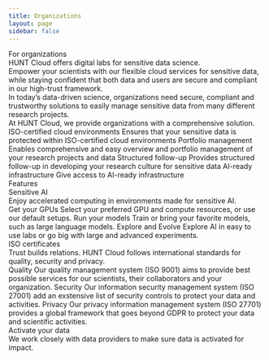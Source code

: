 ```yaml
---
title: Organizations
layout: page
sidebar: false
---
```


<div class="hc-home-page">
  <!-- <div class="hc-header">
    <div class="hc-header-img"></div>
  </div> -->

  <div class="hc-block" style="display: none;"></div>
<!----------------------------------------------->
<!-- Block: Freedom to explore -->
<!----------------------------------------------->

  <div class="hc-block">
    <div class="hc-block-container">
      <div class="hc-title-main font-weight-black">
        For organizations
      </div>
      <!-- <div class="hc-subtitle-main">
        Empower your scientists with our flexible cloud services for sensitive data, while staying confident that both data and users are secure and compliant in our high-trust framework.
      </div> -->
      <div class="hc-section">
        <v-row justify="center">
          <v-col cols="12" class="v-col-xs-12 v-col-sm-4 v-col-md-4">
            <ContactDialog title="Contact us" subject="Activate my data" size="x-large" elevation="2" block />
          </v-col>
<!--          <v-col cols="12" class="v-col-xs-12 v-col-sm-5 v-col-md-4">
            <CallDialog title="Talk to an expert" size="x-large" elevation="2" block />
          </v-col>
-->
        </v-row>
      </div>
    </div>
  </div>



<!----------------------------------------------->
<!-- Block: Offer -->
<!----------------------------------------------->


  <div class="hc-block">
    <div class="hc-block-container">
      <div class="hc-container-title">
        HUNT Cloud offers digital labs for sensitive data science.
      </div>
      <div class="hc-container-subtitle">
        Empower your scientists with our flexible cloud services for sensitive data, while staying confident that both data and users are secure and compliant in our high-trust framework.
      </div>
      <div class="hc-container-text" style="text-align: left;">
        In today’s data-driven science, organizations need secure, compliant and trustworthy solutions to easily manage sensitive data from many different research projects.
      </div>
    </div>
  </div>




  <div class="hc-block">
    <div class="hc-block-container">
      <div class="hc-container-title">
        At HUNT Cloud, we provide organizations with a comprehensive solution.
      </div>
      <v-row>
        <v-col cols="12" class="align-self-start v-col-xs-6 v-col-sm-6 v-col-md-3">
          <v-sheet class="mx-auto" color="transparent" style="max-width: 250px; min-width: 200px">
            <v-card class="pt-8" variant="outlined" height="220px" width="100%">
              <v-sheet class="mx-auto d-flex justify-center align-center" elevation="0" height="120px" color="transparent">
                <font-awesome-icon icon="fas fa-clipboard-check" size="8x" />
              </v-sheet>
              <v-card-text class="text-center font-weight-bold">
                ISO-certified cloud environments
              </v-card-text>
            </v-card>
            <v-sheet class="text-subtitle-2 px-4 pt-6" color="transparent">
              Ensures that your sensitive data is protected within ISO-certified cloud environments
            </v-sheet>
          </v-sheet>
        </v-col>
        <v-col cols="12" class="align-self-start v-col-xs-6 v-col-sm-6 v-col-md-3">
          <v-sheet class="mx-auto" color="transparent" style="max-width: 250px; min-width: 200px">
            <v-card class="pt-8" variant="outlined" height="220px" width="100%">
              <v-sheet class="mx-auto d-flex justify-center align-center" elevation="0" height="120px" color="transparent">
                <font-awesome-icon icon="fas fa-folder-open" size="8x" />
              </v-sheet>
              <v-card-text class="text-center font-weight-bold">
                Portfolio management
              </v-card-text>
            </v-card>
            <v-sheet class="text-subtitle-2 px-4 pt-6" color="transparent">
              Enables comprehensive and easy overview and portfolio management of your research projects and data
            </v-sheet>
          </v-sheet>
        </v-col>
        <v-col cols="12" class="align-self-start v-col-xs-6 v-col-sm-6 v-col-md-3">
          <v-sheet class="mx-auto" color="transparent" style="max-width: 250px; min-width: 200px">
            <v-card class="pt-8" variant="outlined" height="220px" width="100%">
              <v-sheet class="mx-auto d-flex justify-center align-center" elevation="0" height="120px" color="transparent">
                <font-awesome-icon icon="fas fa-people-arrows" size="8x" />
              </v-sheet>
              <v-card-text class="text-center font-weight-bold">
                Structured follow-up
              </v-card-text>
            </v-card>
            <v-sheet class="text-subtitle-2 px-4 pt-6" color="transparent">
              Provides structured follow-up in developing your research culture for sensitive data
            </v-sheet>
          </v-sheet>
        </v-col>
        <v-col cols="12" class="align-self-start v-col-xs-6 v-col-sm-6 v-col-md-3">
          <v-sheet class="mx-auto" color="transparent" style="max-width: 250px; min-width: 200px">
            <v-card class="pt-8" variant="outlined" height="220px" width="100%">
              <v-sheet class="mx-auto d-flex justify-center align-center" elevation="0" height="120px" color="transparent">
                <font-awesome-icon icon="fas fa-brain" size="8x" />
              </v-sheet>
              <v-card-text class="text-center font-weight-bold">
                AI-ready infrastructure
              </v-card-text>
            </v-card>
            <v-sheet class="text-subtitle-2 px-4 pt-6" color="transparent">
              Give access to AI-ready infrastructure
            </v-sheet>
          </v-sheet>
        </v-col>
      </v-row>
    </div>
  </div>




  <div class="hc-block">
    <div class="hc-block-container">
      <div class="hc-container-title">
        Features
      </div>
      <!-- <div class="hc-container-subtitle">
        Empower your scientists with our flexible cloud services for sensitive data, while staying confident that both data and users are secure and compliant in our high-trust framework.
      </div> -->
      <v-row>
        <CardElement title="Solid agreement framework" text="Our comprehensive agreement framework ensures that you can trust your scientists to securely use sensitive data." />
        <CardElement title="Organization report" text="Simply the management of your projects by easy overview of data, user access, key personnel, resource consumption and maturity measures." />
        <CardElement title="Develop your research culture" text="We work closely with you in capacity building at all levels, from scientists to administration and leadership." />
        <CardElement title="Explore Data Space" text="The home of your digital labs gives you easy management and governance of your sensitive data activities." />
        <CardElement title="Archive lab" text="The Archive lab gives your organisation a secure place to store data from completed projects and control of the deletion process. The first 1TB of storage is free." />
        <CardElement title="Digital labs" text="Your scientists get access to digital labs where they can analyze, collaborate and store their sensitive data. The cost of each lab is covered by the project’s own fund." />
        <CardElement title="ISO certificate" text="We are certified according to the ISO standard for quality management, information technology and privacy." />
        <CardElement title="Opportunities for partnership" text="The sensitive data community is growing and flourishing with new ideas. We provide meeting places for scientists, administrators and research leaders to ensure that the community has a voice." />
      </v-row>
    </div>
  </div>


<!----------------------------------------------->
<!-- Block: sensitive AI -->
<!----------------------------------------------->

  <div class="hc-block">
    <div class="hc-block-container">
      <div class="hc-container-title">
        Sensitive AI
      </div>
      <div class="hc-container-subtitle">
        Enjoy accelerated computing in environments made for sensitive AI.
      </div>
      <v-row align="center">
        <v-col cols="12" class="align-self-start v-col-sm-4">
          <!-- https://vuetifyjs.com/en/components/cards/ -->
          <v-card color="transparent" elevation="0">
            <v-card-title>Get your GPUs</v-card-title>
            <v-card-text>
              <v-row dense>
                <v-col cols="12">
                    Select your preferred GPU and compute resources, or use our default setups.
                </v-col>
              </v-row>
            </v-card-text>
          </v-card>
        </v-col>
        <v-col cols="12" class="align-self-start v-col-sm-4">
          <!-- https://vuetifyjs.com/en/components/cards/ -->
          <v-card color="transparent" elevation="0">
            <v-card-title>Run your models</v-card-title>
            <v-card-text>
              <v-row dense>
                <v-col cols="12">
                  Train or bring your favorite models, such as large language models.
                </v-col>
              </v-row>
            </v-card-text>
          </v-card>
        </v-col>
        <v-col cols="12" class="align-self-start v-col-sm-4">
          <!-- https://vuetifyjs.com/en/components/cards/ -->
          <v-card color="transparent" elevation="0">
            <v-card-title>Explore and Evolve</v-card-title>
            <v-card-text>
              <v-row dense>
                <v-col cols="12">
                  Explore AI in easy to use labs or go big with large and advanced experiments.
                </v-col>
              </v-row>
            </v-card-text>
          </v-card>
        </v-col>
      </v-row>
      <br>
    <!-- <div class="hc-section">
      <SimpleButton title="Read more" :href="$frontmatter.contact" target="_blank" size="large" elevation="2" />
    </div> -->
    </div>
  </div>



<!----------------------------------------------->
<!-- Content: ISO -->
<!----------------------------------------------->

  <div class="hc-block">
    <div class="hc-block-container">
      <div class="hc-container-title">
        ISO certificates
      </div>
      <div class="hc-container-subtitle">
        Trust builds relations. HUNT Cloud follows international standards for quality, security and privacy.
      </div>
      <!-- <v-row>
        <v-col cols="2" class="v-col-sm-4 v-col-md-4">
          <a href="https://about.hdc.ntnu.no/compliance/">
            <v-img max-height="160px" src="/img/kiwa-iso-9001-2017.svg" />
          </a>
        </v-col>
        <v-col cols="2" class="v-col-sm-4 v-col-md-4">
          <a href="https://about.hdc.ntnu.no/compliance/">
            <v-img max-height="200px" src="/img/ISO_IEC_27001_WEO_27701_col.png" />
          </a>
        </v-col>
        <v-col cols="2" class="v-col-sm-4 v-col-md-4">
          <a href="https://about.hdc.ntnu.no/compliance/">
            <v-img max-height="200px" src="/img/InformationSecuritySys_ISOIEC27001_col.png" />
          </a>
        </v-col>
      </v-row> -->
      <v-row>
        <v-col cols="12" class="align-self-start v-col-sm-4">
          <!-- https://vuetifyjs.com/en/components/cards/ -->
          <v-card color="transparent" elevation="0">
            <v-card-title align="center">Quality</v-card-title>
            <v-card-text>
              <v-row dense>
                <v-col cols="12">
                  <a href="https://about.hdc.ntnu.no/compliance/">
                    <v-img class="mb-5" max-height="160px" src="/img/kiwa-iso-9001-2017.svg" />
                  </a>
                  Our quality management system (ISO 9001) aims to provide best possible services for our scientists, their collaborators and your organization.
                </v-col>
              </v-row>
            </v-card-text>
          </v-card>
        </v-col>
        <v-col cols="12" class="align-self-start v-col-sm-4">
          <!-- https://vuetifyjs.com/en/components/cards/ -->
          <v-card color="transparent" elevation="0">
            <v-card-title align="center">Security</v-card-title>
            <v-card-text>
              <v-row dense>
                <v-col cols="12">
                  <a href="https://about.hdc.ntnu.no/compliance/">
                    <v-img max-height="180px" src="/img/ISO_IEC_27001_WEO_27701_col.png" />
                  </a>
                  Our information security management system (ISO 27001) add an exstensive list of security controls to protect your data and activities.
                </v-col>
              </v-row>
            </v-card-text>
          </v-card>
        </v-col>
        <v-col cols="12" class="align-self-start v-col-sm-4">
          <!-- https://vuetifyjs.com/en/components/cards/ -->
          <v-card color="transparent" elevation="0">
            <v-card-title align="center">Privacy</v-card-title>
            <v-card-text>
              <v-row dense>
                <v-col cols="12">
                  <a href="https://about.hdc.ntnu.no/compliance/">
                    <v-img max-height="180px" src="/img/ISO_IEC_27001_WEO_27701_col.png" />
                  </a>
                  Our privacy information management system (ISO 27701) provides a global framework that goes beyond GDPR to protect your data and scientific activities.
                </v-col>
              </v-row>
            </v-card-text>
          </v-card>
        </v-col>
      </v-row>
      <v-row>
        <v-col align="center">
          <SimpleButton title="Read more" href="https://docs.hdc.ntnu.no/govern-science/compliance/" target="_blank" size="large" elevation="2" />
        </v-col>
      </v-row>
    </div>
  </div>






<!----------------------------------------------->
<!-- Block: activate your data -->
<!----------------------------------------------->

  <div class="hc-block">
    <div class="hc-block-container">
      <div class="hc-container-title">
        Activate your data
      </div>
      <div class="hc-container-subtitle">
        We work closely with data providers to make sure data is activated for impact.
      </div>
      <div class="hc-section">
        <ContactDialog title="Activate your data" subject="Activate my data" size="x-large" elevation="2" />
      </div>
    </div>
  </div>



<!----------------------------------------------->
<!-- Block: About HUNT Cloud -->
<!----------------------------------------------->

<FooterBlock :contact="$frontmatter.contact" />

</div>


<style scoped>

/* CSS scoped specifically to this page */

</style>

